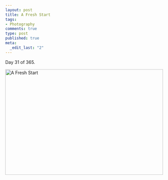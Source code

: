 ```yaml
--- 
layout: post
title: A Fresh Start
tags: 
- Photography
comments: true
type: post
published: true
meta: 
  _edit_last: "2"
---
```

Day 31 of 365.

<a href="http://www.flickr.com/photos/aaronbrethorst/3243777882/" title="A Fresh Start by aaronbrethorst, on Flickr"><img src="http://farm4.static.flickr.com/3264/3243777882_42e1e3a85b.jpg" width="500" height="333" alt="A Fresh Start" /></a>
